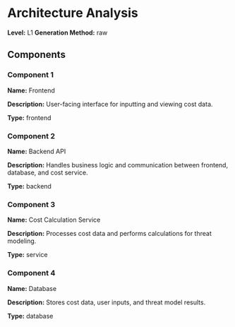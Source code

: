 # Architecture Analysis

**Level:** L1
**Generation Method:** raw

## Components

### Component 1

**Name:** Frontend

**Description:** User-facing interface for inputting and viewing cost data.

**Type:** frontend

### Component 2

**Name:** Backend API

**Description:** Handles business logic and communication between frontend, database, and cost service.

**Type:** backend

### Component 3

**Name:** Cost Calculation Service

**Description:** Processes cost data and performs calculations for threat modeling.

**Type:** service

### Component 4

**Name:** Database

**Description:** Stores cost data, user inputs, and threat model results.

**Type:** database

